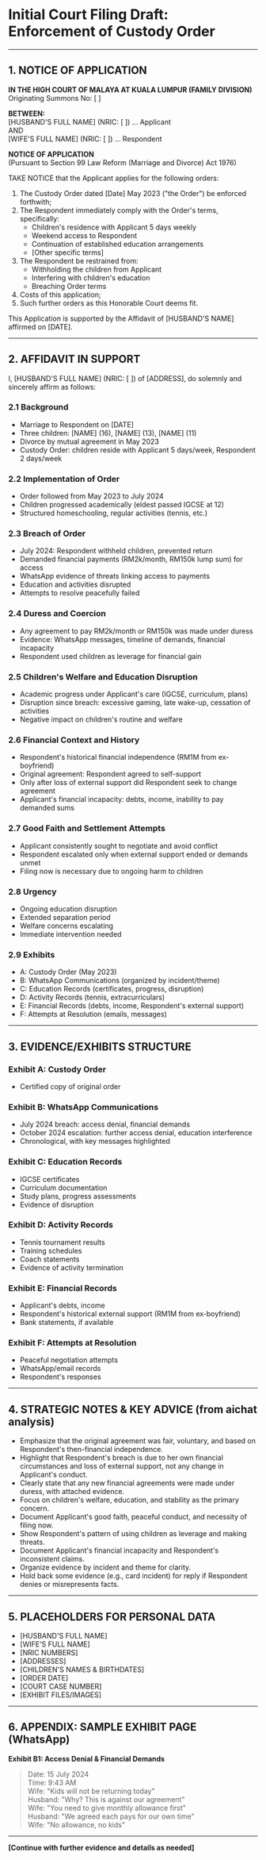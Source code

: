 # Initial Court Filing Draft: Enforcement of Custody Order

---

## 1. NOTICE OF APPLICATION

**IN THE HIGH COURT OF MALAYA AT KUALA LUMPUR (FAMILY DIVISION)**  
Originating Summons No: [     ]

**BETWEEN:**  
[HUSBAND'S FULL NAME] (NRIC: [   ]) ... Applicant  
AND  
[WIFE'S FULL NAME] (NRIC: [   ]) ... Respondent

**NOTICE OF APPLICATION**  
(Pursuant to Section 99 Law Reform (Marriage and Divorce) Act 1976)

TAKE NOTICE that the Applicant applies for the following orders:

1. The Custody Order dated [Date] May 2023 ("the Order") be enforced forthwith;
2. The Respondent immediately comply with the Order's terms, specifically:
    - Children's residence with Applicant 5 days weekly
    - Weekend access to Respondent
    - Continuation of established education arrangements
    - [Other specific terms]
3. The Respondent be restrained from:
    - Withholding the children from Applicant
    - Interfering with children's education
    - Breaching Order terms
4. Costs of this application;
5. Such further orders as this Honorable Court deems fit.

This Application is supported by the Affidavit of [HUSBAND'S NAME] affirmed on [DATE].

---

## 2. AFFIDAVIT IN SUPPORT

I, [HUSBAND'S FULL NAME] (NRIC: [  ]) of [ADDRESS], do solemnly and sincerely affirm as follows:

### 2.1 Background
- Marriage to Respondent on [DATE]
- Three children: [NAME] (16), [NAME] (13), [NAME] (11)
- Divorce by mutual agreement in May 2023
- Custody Order: children reside with Applicant 5 days/week, Respondent 2 days/week

### 2.2 Implementation of Order
- Order followed from May 2023 to July 2024
- Children progressed academically (eldest passed IGCSE at 12)
- Structured homeschooling, regular activities (tennis, etc.)

### 2.3 Breach of Order
- July 2024: Respondent withheld children, prevented return
- Demanded financial payments (RM2k/month, RM150k lump sum) for access
- WhatsApp evidence of threats linking access to payments
- Education and activities disrupted
- Attempts to resolve peacefully failed

### 2.4 Duress and Coercion
- Any agreement to pay RM2k/month or RM150k was made under duress
- Evidence: WhatsApp messages, timeline of demands, financial incapacity
- Respondent used children as leverage for financial gain

### 2.5 Children's Welfare and Education Disruption
- Academic progress under Applicant's care (IGCSE, curriculum, plans)
- Disruption since breach: excessive gaming, late wake-up, cessation of activities
- Negative impact on children's routine and welfare

### 2.6 Financial Context and History
- Respondent's historical financial independence (RM1M from ex-boyfriend)
- Original agreement: Respondent agreed to self-support
- Only after loss of external support did Respondent seek to change agreement
- Applicant's financial incapacity: debts, income, inability to pay demanded sums

### 2.7 Good Faith and Settlement Attempts
- Applicant consistently sought to negotiate and avoid conflict
- Respondent escalated only when external support ended or demands unmet
- Filing now is necessary due to ongoing harm to children

### 2.8 Urgency
- Ongoing education disruption
- Extended separation period
- Welfare concerns escalating
- Immediate intervention needed

### 2.9 Exhibits
- A: Custody Order (May 2023)
- B: WhatsApp Communications (organized by incident/theme)
- C: Education Records (certificates, progress, disruption)
- D: Activity Records (tennis, extracurriculars)
- E: Financial Records (debts, income, Respondent's external support)
- F: Attempts at Resolution (emails, messages)

---

## 3. EVIDENCE/EXHIBITS STRUCTURE

### Exhibit A: Custody Order
- Certified copy of original order

### Exhibit B: WhatsApp Communications
- July 2024 breach: access denial, financial demands
- October 2024 escalation: further access denial, education interference
- Chronological, with key messages highlighted

### Exhibit C: Education Records
- IGCSE certificates
- Curriculum documentation
- Study plans, progress assessments
- Evidence of disruption

### Exhibit D: Activity Records
- Tennis tournament results
- Training schedules
- Coach statements
- Evidence of activity termination

### Exhibit E: Financial Records
- Applicant's debts, income
- Respondent's historical external support (RM1M from ex-boyfriend)
- Bank statements, if available

### Exhibit F: Attempts at Resolution
- Peaceful negotiation attempts
- WhatsApp/email records
- Respondent's responses

---

## 4. STRATEGIC NOTES & KEY ADVICE (from aichat analysis)

- Emphasize that the original agreement was fair, voluntary, and based on Respondent's then-financial independence.
- Highlight that Respondent's breach is due to her own financial circumstances and loss of external support, not any change in Applicant's conduct.
- Clearly state that any new financial agreements were made under duress, with attached evidence.
- Focus on children's welfare, education, and stability as the primary concern.
- Document Applicant's good faith, peaceful conduct, and necessity of filing now.
- Show Respondent's pattern of using children as leverage and making threats.
- Document Applicant's financial incapacity and Respondent's inconsistent claims.
- Organize evidence by incident and theme for clarity.
- Hold back some evidence (e.g., card incident) for reply if Respondent denies or misrepresents facts.

---

## 5. PLACEHOLDERS FOR PERSONAL DATA

- [HUSBAND'S FULL NAME]
- [WIFE'S FULL NAME]
- [NRIC NUMBERS]
- [ADDRESSES]
- [CHILDREN'S NAMES & BIRTHDATES]
- [ORDER DATE]
- [COURT CASE NUMBER]
- [EXHIBIT FILES/IMAGES]

---

## 6. APPENDIX: SAMPLE EXHIBIT PAGE (WhatsApp)

**Exhibit B1: Access Denial & Financial Demands**

> Date: 15 July 2024  
> Time: 9:43 AM  
> Wife: "Kids will not be returning today"  
> Husband: "Why? This is against our agreement"  
> Wife: "You need to give monthly allowance first"  
> Husband: "We agreed each pays for our own time"  
> Wife: "No allowance, no kids"

---

**[Continue with further evidence and details as needed]** 